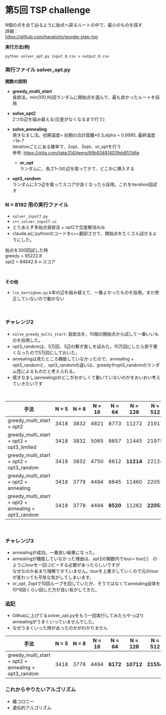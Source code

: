 # 第5回  TSP challenge  

N個の点を全て辿るように始点へ戻るルートの中で、最小のものを探す  
詳細：  
https://github.com/hayatoito/google-step-tsp

**実行方法(例)**
```
python solver_opt.py input_0.csv > output_0.csv
```

### 実行ファイル solver_opt.py

**関数の説明**  
- **greedy_multi_start**   
  貪欲法。min(100,N)回ランダムに開始点を選んで、最も良かったルートを採用
  
- **solve_opt2**     
2つの辺を組み替える(交差がなくなるまで行う)

- **solve_annealing**   
  焼きなまし法。初期温度= 初期の合計距離*0.3,alpha = 0.9995, 最終温度=1e-7  
  iterationごとにある確率で、2opt、3opt、or_optを行う  
  参考: https://qiita.com/take314/items/69b93481403feb857d6e

  - **or_opt**  
     ランダムに、長さ1~3の辺を取ってきて、どこかに挿入する

    
- **opt3_random**   
ランダムに3つ辺を取ってスコアが良くなったら採用。これをiteration回試す
  
### N = 8192 用の実行ファイル  
- `solver_input7.py`
- `c++_solver_input7.cc`
- とりあえず多始点貪欲法 + opt2で交差解消のみ
- claude.aiにpythonのコードをc++翻訳させて、開始点をたくさん試せるようにした。  

始点を300回試した時  
greedy = 95222.8  
opt2 = 84642.9  ←スコア  

<br>
  
**その他** 
- `lin_kernighan.py`
  k本の辺を組み替えて、一番よかったものを採用。まだ修正していないので動かない

<br>

### チャレンジ2
- `solve_greedy_multi_start`: 貪欲法を、10個の開始点から試して一番いいものを採用した。  
- opt3_randomは、5万回、3辺の繋ぎ直しを試みた。10万回にしたら若干悪くなったので5万回にしておいた。
- annealingは見たところ機能していなかったので、annealing + opt3_randomと、opt3_randomの違いは、greedyやopt3_randomのランダム性によるものだと考えられる。  
- 焼きなまし(annealing)のどこがおかしくて動いていないのかをおいおい考えていきたいです

<br>


| 手法                                             | N = 5 | N = 8 | N = 16 | N = 64 | N = 128 | N = 512 | N = 2048 |
|--------------------------------------------------|--------|--------|---------|---------|----------|-----------|------------|
| greedy_multi_start + opt2                        | 3418   | 3832   | 4821    | 8773    | 11272    | 21911     | 42465      |
| greedy_multi_start + opt2 + opt3_limited         | 3418   | 3832   | 5065    | 8657    | 11445    | 21975     | 42579      |
| greedy_multi_start + opt2 + opt3_random          | 3418   | 3832   | 4750    | 8612    | **11214**    | 22124     | 42747      |
| greedy_multi_start + opt2 + annealing            | 3418   | 3778   | 4494    | 8845    | 11460    | 22057     | 42605      |
| greedy_multi_start + opt2 + annealing + opt3_random | 3418 | 3778   | 4494    | **8520**    | 11262    | **22052**     | **42348**      |

<br>

### チャレンジ3

- annealingが成功。一番良い結果になった。
- annealingが機能していなかった理由は、opt2の関数内でtour= tour[:]　のようにtourを一回コピーする必要があったらしいですが  
なぜなのかあまり理解できていません。tourを上書きしていくので元のtourが変わっても平気な気がしてしまいます。
- or_opt, 2optで10回ループを回していたが、そうではなくてannealing自体を10^8回くらい回した方が良い気がしてきた。 

### 追記
- Githubに上げてるsolver_opt.pyをもう一回実行してみたらやっぱりannealingがうまくいっていませんでした。  
- なぜうまくいった時があったのかがわかりません  




| 手法                                             | N = 5 | N = 8 | N = 16 | N = 64 | N = 128 | N = 512 | N = 2048 |
|--------------------------------------------------|--------|--------|---------|---------|----------|-----------|------------|
| greedy_multi_start + opt2 + annealing + opt3_random | 3418 | 3778   | 4494    | **8172**    | **10712**    | **21554**     | **42553**      |



### これからやりたいアルゴリズム
- 蟻コロニー
- 遺伝的アルゴリズム
  
